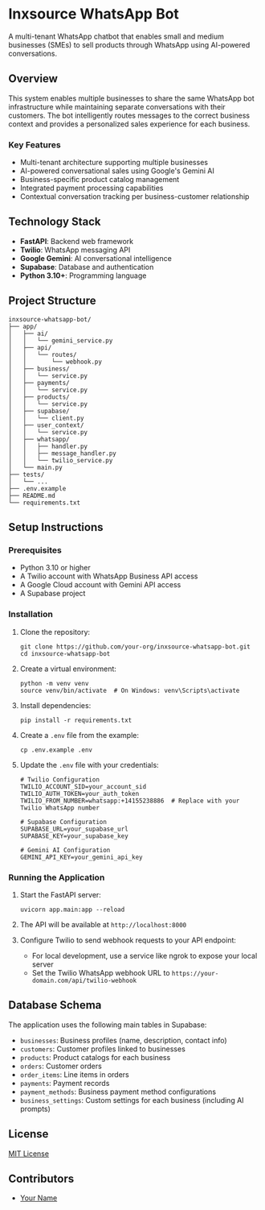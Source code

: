 # Inxsource WhatsApp Bot

A multi-tenant WhatsApp chatbot that enables small and medium businesses (SMEs) to sell products through WhatsApp using AI-powered conversations.

## Overview

This system enables multiple businesses to share the same WhatsApp bot infrastructure while maintaining separate conversations with their customers. The bot intelligently routes messages to the correct business context and provides a personalized sales experience for each business.

### Key Features

- Multi-tenant architecture supporting multiple businesses
- AI-powered conversational sales using Google's Gemini AI
- Business-specific product catalog management
- Integrated payment processing capabilities
- Contextual conversation tracking per business-customer relationship

## Technology Stack

- **FastAPI**: Backend web framework
- **Twilio**: WhatsApp messaging API
- **Google Gemini**: AI conversational intelligence
- **Supabase**: Database and authentication
- **Python 3.10+**: Programming language

## Project Structure

```
inxsource-whatsapp-bot/
├── app/
│   ├── ai/
│   │   └── gemini_service.py
│   ├── api/
│   │   └── routes/
│   │       └── webhook.py
│   ├── business/
│   │   └── service.py
│   ├── payments/
│   │   └── service.py
│   ├── products/
│   │   └── service.py
│   ├── supabase/
│   │   └── client.py
│   ├── user_context/
│   │   └── service.py
│   ├── whatsapp/
│   │   ├── handler.py
│   │   ├── message_handler.py
│   │   └── twilio_service.py
│   └── main.py
├── tests/
│   └── ...
├── .env.example
├── README.md
└── requirements.txt
```

## Setup Instructions

### Prerequisites

- Python 3.10 or higher
- A Twilio account with WhatsApp Business API access
- A Google Cloud account with Gemini API access
- A Supabase project

### Installation

1. Clone the repository:
   ```
   git clone https://github.com/your-org/inxsource-whatsapp-bot.git
   cd inxsource-whatsapp-bot
   ```

2. Create a virtual environment:
   ```
   python -m venv venv
   source venv/bin/activate  # On Windows: venv\Scripts\activate
   ```

3. Install dependencies:
   ```
   pip install -r requirements.txt
   ```

4. Create a `.env` file from the example:
   ```
   cp .env.example .env
   ```

5. Update the `.env` file with your credentials:
   ```
   # Twilio Configuration
   TWILIO_ACCOUNT_SID=your_account_sid
   TWILIO_AUTH_TOKEN=your_auth_token
   TWILIO_FROM_NUMBER=whatsapp:+14155238886  # Replace with your Twilio WhatsApp number
   
   # Supabase Configuration
   SUPABASE_URL=your_supabase_url
   SUPABASE_KEY=your_supabase_key
   
   # Gemini AI Configuration
   GEMINI_API_KEY=your_gemini_api_key
   ```

### Running the Application

1. Start the FastAPI server:
   ```
   uvicorn app.main:app --reload
   ```

2. The API will be available at `http://localhost:8000`

3. Configure Twilio to send webhook requests to your API endpoint:
   - For local development, use a service like ngrok to expose your local server
   - Set the Twilio WhatsApp webhook URL to `https://your-domain.com/api/twilio-webhook`

## Database Schema

The application uses the following main tables in Supabase:

- `businesses`: Business profiles (name, description, contact info)
- `customers`: Customer profiles linked to businesses
- `products`: Product catalogs for each business
- `orders`: Customer orders
- `order_items`: Line items in orders
- `payments`: Payment records
- `payment_methods`: Business payment method configurations
- `business_settings`: Custom settings for each business (including AI prompts)

## License

[MIT License](LICENSE)

## Contributors

- [Your Name](https://github.com/yourusername) 